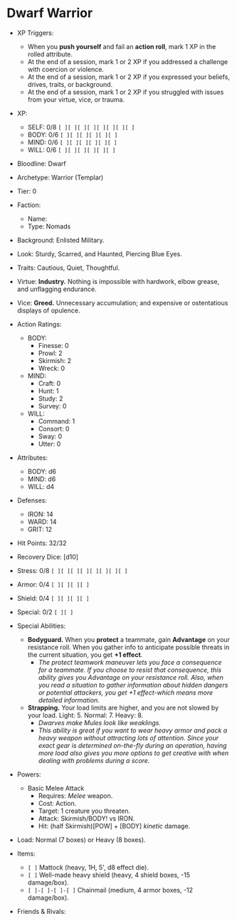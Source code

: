 # Dwarf Warrior

- XP Triggers:
    - When you **push yourself** and fail an **action roll**, mark 1 XP in the rolled attribute.
    - At the end of a session, mark 1 or 2 XP if you addressed a challenge with coercion or violence.
    - At the end of a session, mark 1 or 2 XP if you expressed your beliefs, drives, traits, or background.
    - At the end of a session, mark 1 or 2 XP if you struggled with issues from your virtue, vice, or trauma.
- XP:
    - SELF: 0/8 `[ ][ ][ ][ ][ ][ ][ ][ ]`
    - BODY: 0/6 `[ ][ ][ ][ ][ ][ ]`
    - MIND: 0/6 `[ ][ ][ ][ ][ ][ ]`
    - WILL: 0/6 `[ ][ ][ ][ ][ ][ ]`

- Bloodline: Dwarf
- Archetype: Warrior (Templar)
- Tier: 0
- Faction:
    - Name:
    - Type: Nomads
- Background: Enlisted Military.
- Look: Sturdy, Scarred, and Haunted, Piercing Blue Eyes.
- Traits: Cautious, Quiet, Thoughtful.
- Virtue: **Industry.** Nothing is impossible with hardwork, elbow grease, and unflagging endurance.
- Vice: **Greed.** Unnecessary accumulation; and expensive or ostentatious displays of opulence.

- Action Ratings:
    - BODY:
        - Finesse: 0
        - Prowl: 2
        - Skirmish: 2
        - Wreck: 0
    - MIND:
        - Craft: 0
        - Hunt: 1
        - Study: 2
        - Survey: 0
    - WILL:
        - Command: 1
        - Consort: 0
        - Sway: 0
        - Utter: 0
- Attributes:
    - BODY: d6
    - MIND: d6
    - WILL: d4
- Defenses:
    - IRON: 14
    - WARD: 14
    - GRIT: 12

- Hit Points: 32/32
- Recovery Dice: [d10]
- Stress: 0/8 `[ ][ ][ ][ ][ ][ ][ ][ ]`
- Armor: 0/4 `[ ][ ][ ][ ]`
- Shield: 0/4 `[ ][ ][ ][ ]`
- Special: 0/2 `[ ][ ]`

- Special Abilities:
    - **Bodyguard.** When you **protect** a teammate, gain **Advantage** on your resistance roll. When you gather info to anticipate possible threats in the current situation, you get **+1 effect**.
        - *The protect teamwork maneuver lets you face a consequence for a teammate. If you choose to resist that consequence, this ability gives you Advantage on your resistance roll. Also, when you read a situation to gather information about hidden dangers or potential attackers, you get +1 effect-which means more detailed information.*
    - **Strapping.** Your load limits are higher, and you are not slowed by your load. Light: 5. Normal: 7. Heavy: 8.
        - *Dwarves make Mules look like weaklings.*
        - *This ability is great if you want to wear heavy armor and pack a heavy weapon without attracting lots of attention. Since your exact gear is determined on-the-fly during an operation, having more load also gives you more options to get creative with when dealing with problems during a score.*
- Powers:
    - Basic Melee Attack
        - Requires: *Melee* weapon.
        - Cost: Action.
        - Target: 1 creature you threaten.
        - Attack: Skirmish/BODY! vs IRON.
        - Hit: (half Skirmish)[POW] + [BODY] *kinetic* damage.
- Load: Normal (7 boxes) or Heavy (8 boxes).
- Items:
    - `[ ]` Mattock (heavy, 1H, 5', d8 effect die).
    - `[ ]` Well-made heavy shield (heavy, 4 shield boxes, -15 damage/box).
    - `[ ]-[ ]-[ ]-[ ]` Chainmail (medium, 4 armor boxes, -12 damage/box).
- Friends & Rivals:
